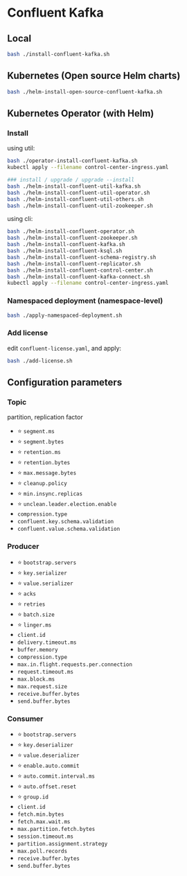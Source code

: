 # Confluent Kafka

## Local

```bash
bash ./install-confluent-kafka.sh
```

## Kubernetes (Open source Helm charts)

```bash
bash ./helm-install-open-source-confluent-kafka.sh
```

## Kubernetes Operator (with Helm)

### Install

using util:

```bash
bash ./operator-install-confluent-kafka.sh
kubectl apply --filename control-center-ingress.yaml

### install / upgrade / upgrade --install
bash ./helm-install-confluent-util-kafka.sh
bash ./helm-install-confluent-util-operator.sh
bash ./helm-install-confluent-util-others.sh
bash ./helm-install-confluent-util-zookeeper.sh
```

using cli:

```bash
bash ./helm-install-confluent-operator.sh
bash ./helm-install-confluent-zookeeper.sh
bash ./helm-install-confluent-kafka.sh
bash ./helm-install-confluent-ksql.sh
bash ./helm-install-confluent-schema-registry.sh
bash ./helm-install-confluent-replicator.sh
bash ./helm-install-confluent-control-center.sh
bash ./helm-install-confluent-kafka-connect.sh
kubectl apply --filename control-center-ingress.yaml
```

### Namespaced deployment (namespace-level)

```bash
bash ./apply-namespaced-deployment.sh
```

### Add license

edit `confluent-license.yaml`, and apply:

```bash
bash ./add-license.sh
```

## Configuration parameters

### Topic

partition, replication factor

- ⭐ `segment.ms`
- ⭐ `segment.bytes`
- ⭐ `retention.ms`
- ⭐ `retention.bytes`
- ⭐ `max.message.bytes`
- ⭐ `cleanup.policy`
- ⭐ `min.insync.replicas`
- ⭐ `unclean.leader.election.enable`
- `compression.type`
- `confluent.key.schema.validation`
- `confluent.value.schema.validation`

### Producer

- ⭐ `bootstrap.servers`
- ⭐ `key.serializer`
- ⭐ `value.serializer`
- ⭐ `acks`
- ⭐ `retries`
- ⭐ `batch.size`
- ⭐ `linger.ms`
- `client.id`
- `delivery.timeout.ms`
- `buffer.memory`
- `compression.type`
- `max.in.flight.requests.per.connection`
- `request.timeout.ms`
- `max.block.ms`
- `max.request.size`
- `receive.buffer.bytes`
- `send.buffer.bytes`

### Consumer

- ⭐ `bootstrap.servers`
- ⭐ `key.deserializer`
- ⭐ `value.deserializer`
- ⭐ `enable.auto.commit`
- ⭐ `auto.commit.interval.ms`
- ⭐ `auto.offset.reset`
- ⭐ `group.id`
- `client.id`
- `fetch.min.bytes`
- `fetch.max.wait.ms`
- `max.partition.fetch.bytes`
- `session.timeout.ms`
- `partition.assignment.strategy`
- `max.poll.records`
- `receive.buffer.bytes`
- `send.buffer.bytes`

